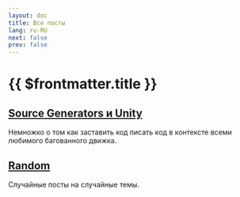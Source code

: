 ```yaml
---
layout: doc
title: Все посты
lang: ru-RU
next: false
prev: false
---
```


<script setup lang="ts">
import { useData } from 'vitepress'
</script>

# {{ $frontmatter.title }}

## [Source Generators и Unity](/ru/posts/source_generators/)

Немножко о том как заставить код писать код в контексте всеми любимого багованного движка.

## [Random](/ru/posts/random/)

Случайные посты на случайные темы.